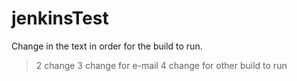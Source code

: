# jenkinsTest

Change in the text in order for the build to run.
 > 2 change
 > 3 change for e-mail
 > 4 change for other build to run
